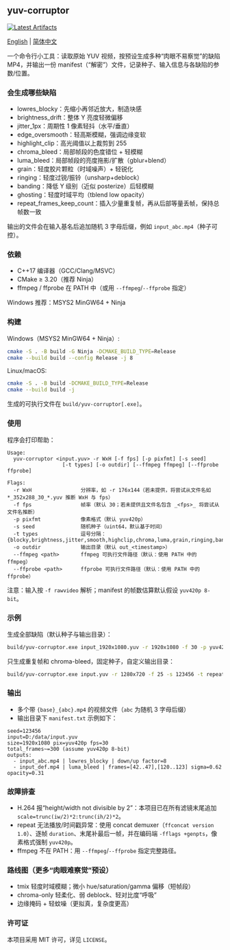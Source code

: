 ## yuv-corruptor  
[![Latest Artifacts](https://img.shields.io/badge/下载-最新构建-blue?style=flat-square&logo=github)](https://github.com/BoningZ/yuv-corruptor/actions/workflows/build-windows.yml)

[English](README.md) | [简体中文](README.zh-CN.md)

一个命令行小工具：读取原始 YUV 视频，按预设生成多种“肉眼不易察觉”的缺陷 MP4，并输出一份 manifest（“解密”）文件，记录种子、输入信息与各缺陷的参数/位置。

### 会生成哪些缺陷
- lowres_blocky：先缩小再邻近放大，制造块感
- brightness_drift：整体 Y 亮度轻微偏移
- jitter_1px：周期性 1 像素轻抖（水平/垂直）
- edge_oversmooth：轻高斯模糊，强调边缘变软
- highlight_clip：高光阈值以上裁剪到 255
- chroma_bleed：局部帧段的色度错位 + 轻模糊
- luma_bleed：局部帧段的亮度拖影/扩散（gblur+blend）
- grain：轻度胶片颗粒（时域噪声）+ 轻锐化
- ringing：轻度过锐/振铃（unsharp+deblock）
- banding：降低 Y 级别（近似 posterize）后轻模糊
- ghosting：轻度时域平均（tblend low opacity）
- repeat_frames_keep_count：插入少量重复帧，再从后部等量丢帧，保持总帧数一致

输出的文件会在输入基名后追加随机 3 字母后缀，例如 `input_abc.mp4`（种子可控）。

### 依赖
- C++17 编译器（GCC/Clang/MSVC）
- CMake ≥ 3.20（推荐 Ninja）
- ffmpeg / ffprobe 在 PATH 中（或用 `--ffmpeg`/`--ffprobe` 指定）

Windows 推荐：MSYS2 MinGW64 + Ninja

### 构建
Windows（MSYS2 MinGW64 + Ninja）:
```bash
cmake -S . -B build -G Ninja -DCMAKE_BUILD_TYPE=Release
cmake --build build --config Release -j 8
```

Linux/macOS:
```bash
cmake -S . -B build -DCMAKE_BUILD_TYPE=Release
cmake --build build -j
```

生成的可执行文件在 `build/yuv-corruptor[.exe]`。

### 使用
程序会打印帮助：
```
Usage:
  yuv-corruptor <input.yuv> -r WxH [-f fps] [-p pixfmt] [-s seed]
                  [-t types] [-o outdir] [--ffmpeg ffmpeg] [--ffprobe ffprobe]

Flags:
  -r WxH                分辨率，如 -r 176x144（若未提供，将尝试从文件名如 *_352x288_30_*.yuv 推断 WxH 与 fps）
  -f fps                帧率（默认 30；若未提供且文件名包含 _<fps>_ 将尝试从文件名推断）
  -p pixfmt             像素格式（默认 yuv420p）
  -s seed               随机种子（uint64，默认基于时间）
  -t types              逗号分隔：{blocky,brightness,jitter,smooth,highclip,chroma,luma,grain,ringing,banding,ghosting,repeat,all}
  -o outdir             输出目录（默认 out_<timestamp>）
  --ffmpeg <path>       ffmpeg 可执行文件路径（默认：使用 PATH 中的 ffmpeg）
  --ffprobe <path>      ffprobe 可执行文件路径（默认：使用 PATH 中的 ffprobe）
```

注意：输入按 `-f rawvideo` 解析；manifest 的帧数估算默认假设 `yuv420p 8-bit`。

### 示例
生成全部缺陷（默认种子与输出目录）：
```bash
build/yuv-corruptor.exe input_1920x1080.yuv -r 1920x1080 -f 30 -p yuv420p
```

只生成重复帧和 chroma-bleed，固定种子，自定义输出目录：
```bash
build/yuv-corruptor.exe input.yuv -r 1280x720 -f 25 -s 123456 -t repeat,chroma -o out_test
```

### 输出
- 多个带 `{base}_{abc}.mp4` 的视频文件（`abc` 为随机 3 字母后缀）
- 输出目录下 `manifest.txt` 示例如下：
```
seed=123456
input=D:/data/input.yuv
size=1920x1080 pix=yuv420p fps=30
total_frames~=300 (assume yuv420p 8-bit)
outputs:
  - input_abc.mp4 | lowres_blocky | down/up factor=8
  - input_def.mp4 | luma_bleed | frames=[42..47],[120..123] sigma=0.62 opacity=0.31
```

### 故障排查
- H.264 报“height/width not divisible by 2”：本项目已在所有滤镜末尾追加 `scale=trunc(iw/2)*2:trunc(ih/2)*2`。
- repeat 无法播放/时间戳异常：使用 concat demuxer（`ffconcat version 1.0`）、逐帧 `duration`、末尾补最后一帧，并在编码端 `-fflags +genpts`，像素格式强制 `yuv420p`。
- ffmpeg 不在 PATH：用 `--ffmpeg`/`--ffprobe` 指定完整路径。

### 路线图（更多“肉眼难察觉”预设）
- tmix 轻度时域模糊；微小 hue/saturation/gamma 偏移（短帧段）
- chroma-only 轻柔化、弱 deblock、轻对比度“呼吸”
- 边缘掩码 + 轻蚊噪（更拟真，复杂度更高）

### 许可证
本项目采用 MIT 许可，详见 `LICENSE`。


